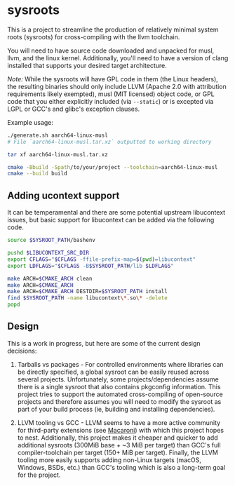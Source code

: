 # sysroots

This is a project to streamline the production of relatively minimal system
roots (sysroots) for cross-compiling with the llvm toolchain.

You will need to have source code downloaded and unpacked for musl, llvm, and
the linux kernel.  Additionally, you'll need to have a version of clang
installed that supports your desired target architecture.

_Note:_ While the sysroots will have GPL code in them (the Linux headers), the
 resulting binaries should only include LLVM (Apache 2.0 with attribution
 requirements likely exempted), musl (MIT licensed) object code, or GPL code
 that you either explicitly included (via `--static`) or is excepted via LGPL
 or GCC's and glibc's exception clauses.

Example usage:
```bash
./generate.sh aarch64-linux-musl
# File `aarch64-linux-musl.tar.xz` outputted to working directory

tar xf aarch64-linux-musl.tar.xz

cmake -Bbuild -Spath/to/your/project --toolchain=aarch64-linux-musl
cmake --build build
```

## Adding ucontext support

It can be temperamental and there are some potential upstream libucontext
issues, but basic support for libucontext can be added via the following code.

```bash
source $SYSROOT_PATH/bashenv

pushd $LIBUCONTEXT_SRC_DIR
export CFLAGS="$CFLAGS -ffile-prefix-map=$(pwd)=libucontext"
export LDFLAGS="$CFLAGS -B$SYSROOT_PATH/lib $LDFLAGS"

make ARCH=$CMAKE_ARCH clean
make ARCH=$CMAKE_ARCH
make ARCH=$CMAKE_ARCH DESTDIR=$SYSROOT_PATH install
find $SYSROOT_PATH -name libucontext\*.so\* -delete
popd
```

## Design

This is a work in progress, but here are some of the current design decisions:

1. Tarballs vs packages - For controlled environments where libraries can be
directly specified, a global sysroot can be easily reused across several
projects.  Unfortunately, some projects/dependencies assume there is a single
sysroot that also contains pkgconfig information.  This project tries to
support the automated cross-compiling of open-source projects and therefore
assumes you will need to modify the sysroot as part of your build process
(ie, building and installing dependencies).

2. LLVM tooling vs GCC - LLVM seems to have a more active community for
third-party extensions (see 
[Macaroni](https://blog.trailofbits.com/2023/09/11/holy-macroni-a-recipe-for-progressive-language-enhancement/))
with which this project hopes to nest.  Additionally, this project makes it
cheaper and quicker to add additional sysroots (300MiB base + ~3 MiB per
target) than GCC's full compiler-toolchain per target (150+ MiB per target).
Finally, the LLVM tooling more easily supports adding non-Linux targets
(macOS, Windows, BSDs, etc.) than GCC's tooling which is also a long-term
goal for the project.
